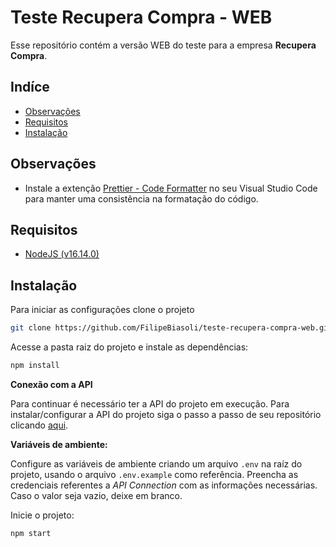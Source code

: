 # Teste Recupera Compra - WEB

Esse repositório contém a versão WEB do teste para a empresa **Recupera Compra**.

## Indíce

- [Observações](#observações)
- [Requisitos](#requisitos)
- [Instalação](#instalação)

## Observações

- Instale a extenção [Prettier - Code Formatter](https://marketplace.visualstudio.com/items?itemName=esbenp.prettier-vscode) no seu Visual Studio Code para manter uma consistência na formatação do código.

## Requisitos

- [NodeJS (v16.14.0)](https://nodejs.org/en/)

## Instalação

Para iniciar as configurações clone o projeto

```bash
git clone https://github.com/FilipeBiasoli/teste-recupera-compra-web.git
```

Acesse a pasta raiz do projeto e instale as dependências:

```cmd
npm install
```

**Conexão com a API**

Para continuar é necessário ter a API do projeto em execução. Para instalar/configurar a API do projeto siga o passo a passo de seu repositório clicando [aqui](https://github.com/FilipeBiasoli/teste-recupera-compra-api).

**Variáveis de ambiente:**

Configure as variáveis de ambiente criando um arquivo `.env` na raíz do projeto, usando o arquivo `.env.example` como referência. Preencha as credenciais referentes a _API Connection_ com as informações necessárias. Caso o valor seja vazio, deixe em branco.

Inicie o projeto:

```cmd
npm start
```
